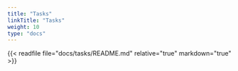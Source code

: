 ```yaml
---
title: "Tasks"
linkTitle: "Tasks"
weight: 10
type: "docs"
---
```


{{< readfile file="docs/tasks/README.md" relative="true" markdown="true" >}}
